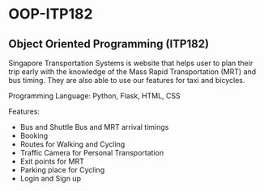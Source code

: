 # OOP-ITP182

## Object Oriented Programming (ITP182)
Singapore Transportation Systems is website that helps user to plan their trip early with the knowledge of the Mass Rapid Transportation (MRT) and bus timing. They are also able to use our features for taxi and bicycles.

Programming Language: Python, Flask, HTML, CSS

Features:
- Bus and Shuttle Bus and MRT arrival timings
- Booking
- Routes for Walking and Cycling
- Traffic Camera for Personal Transportation
- Exit points for MRT
- Parking place for Cycling
- Login and Sign up
